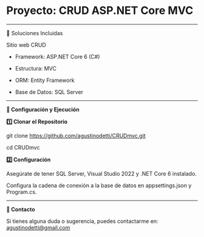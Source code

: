 # Proyecto: CRUD ASP.NET Core MVC

****

🔗 Soluciones Incluidas

Sitio web CRUD

* Framework: ASP.NET Core 6 (C#)

* Estructura: MVC

* ORM: Entity Framework

* Base de Datos: SQL Server


****

**🚀 Configuración y Ejecución**

**1️⃣ Clonar el Repositorio**

   git clone https://github.com/agustinodetti/CRUDmvc.git
  
   cd CRUDmvc

**2️⃣ Configuración**

Asegúrate de tener SQL Server, Visual Studio 2022 y .NET Core 6 instalado.

Configura la cadena de conexión a la base de datos en appsettings.json y Program.cs.


****

**📧 Contacto**

Si tienes alguna duda o sugerencia, puedes contactarme en: agustinodetti@gmail.com
